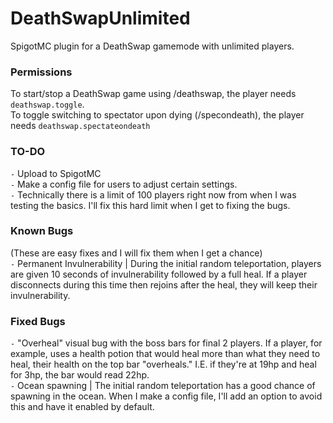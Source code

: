 # DeathSwapUnlimited
SpigotMC plugin for a DeathSwap gamemode with unlimited players.<br>

### Permissions
To start/stop a DeathSwap game using /deathswap, the player needs `deathswap.toggle`.<br>
To toggle switching to spectator upon dying (/specondeath), the player needs `deathswap.spectateondeath`<br>

### TO-DO
`-` Upload to SpigotMC<br>
`-` Make a config file for users to adjust certain settings.<br>
`-` Technically there is a limit of 100 players right now from when I was testing the basics. I'll fix this hard limit when I get to fixing the bugs.

### Known Bugs
(These are easy fixes and I will fix them when I get a chance)<br>
`-` Permanent Invulnerability | During the initial random teleportation, players are given 10 seconds of invulnerability followed by a full heal. If a player disconnects during this time then rejoins after the heal, they will keep their invulnerability.<br>

### Fixed Bugs
`-` "Overheal" visual bug with the boss bars for final 2 players. If a player, for example, uses a health potion that would heal more than what they need to heal, their health on the top bar "overheals." I.E. if they're at 19hp and heal for 3hp, the bar would read 22hp.<br>
`-` Ocean spawning | The initial random teleportation has a good chance of spawning in the ocean. When I make a config file, I'll add an option to avoid this and have it enabled by default.<br>
